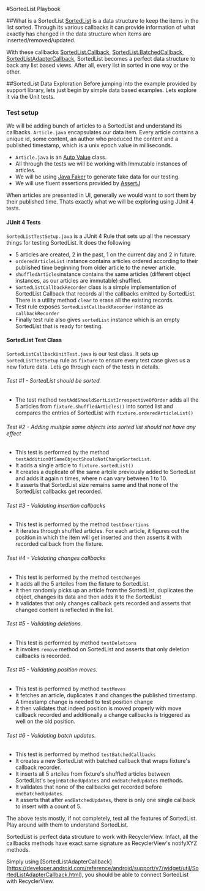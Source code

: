 #SortedList Playbook

##What is a SortedList
[SortedList](https://developer.android.com/reference/android/support/v7/util/SortedList.html) is a data structure to keep the items in the list sorted. Through its various callbacks it can provide information of what exactly has changed in the data structure when items are inserted/removed/updated.

With these callbacks [SortedList.Callback](https://developer.android.com/reference/android/support/v7/util/SortedList.Callback.html), [SortedList.BatchedCallback](https://developer.android.com/reference/android/support/v7/util/SortedList.BatchedCallback.html), [SortedListAdapterCallback](https://developer.android.com/reference/android/support/v7/widget/util/SortedListAdapterCallback.html), SortedList becomes a perfect data structure to back any list based views. After all, every list in sorted in one way or the other.

##SortedList Data Exploration
Before jumping into the example provided by support library, lets just begin by simple data based examples. Lets explore it via the Unit tests.

### Test setup  
We will be adding bunch of articles to a SortedList and understand its callbacks. `Article.java` encapsulates our data item. Every article contains a unique id, some content, an author who produced the content and a published timestamp, which is a unix epoch value in milliseconds.

* `Article.java` is an [Auto Value](https://github.com/google/auto/blob/master/value/userguide/index.md) class. 
* All through the tests we will be working with Immutable instances of articles.  
* We will be using [Java Faker](https://github.com/DiUS/java-faker) to generate fake data for our testing.  
* We will use fluent assertions provided by [AssertJ](http://joel-costigliola.github.io/assertj/)

When articles are presented in UI, generally we would want to sort them by their published time. Thats exactly what we will be exploring using JUnit 4 tests.

#### JUnit 4 Tests
`SortedListTestSetup.java` is a JUnit 4 Rule that sets up all the necessary things for testing SortedList. It does the following

* 5 articles are created, 2 in the past, 1 on the current day and 2 in future.
* `orderedArticleList` instance contains articles ordered according to their published time beginning from older article to the newer article. 
* `shuffledArticles`instance contains the same articles (different object instances, as our articles are immutable) shuffled.
* `SortedListCallbackRecorder` class is a simple implementation of SortedList Callback that records all the callbacks emitted by SortedList. There is a utility method `clear` to erase all the existing records.  
* Test rule exposes `SortedListCallbackRecorder` instance as `callbackRecorder`
* Finally test rule also gives `sortedList` instance which is an empty SortedList that is ready for testing.

#### SortedList Test Class
`SortedListCallbackUnitTest.java` is our test class. It sets up `SortedListTestSetup` rule as `fixture` to ensure every test case gives us a new fixture data. Lets go through each of the tests in details.

###### Test #1 - SortedList should be sorted. 
* The test method `testAddShouldSortListIrrespectiveOfOrder` adds all the 5 articles from `fixture.shuffledArticles()` into sorted list and compares the entries of SortedList with `fixture.orderedArticleList()`

###### Test #2 - Adding multiple same objects into sorted list should not have any effect
* This test is performed by the method `testAdditionOfSameObjectShouldNotChangeSortedList`. 
* It adds a single article to `fixture.sortedList()`
* It creates a duplicate of the same artcile previously added to SortedList and adds it again n times, where n can vary between 1 to 10.
* It asserts that SortedList size remains same and that none of the SortedList callbacks get recorded.

###### Test #3 - Validating insertion callbacks
* This test is performed by the method `testInsertions`
* It iterates through shuffled articles. For each article, it figures out the position in which the item will get inserted and then asserts it with recorded callback from the fixture.

###### Test #4 - Validating changes callbacks
* This test is performed by the method `testChanges`
* It adds all the 5 artciles from the fixture to SortedList.
* It then randomly picks up an article from the SortedList, duplicates the object, changes its data and then adds it to the SortedList
* It validates that only changes callback gets recorded and asserts that changed content is reflected in the list.

###### Test #5 - Validating deletions.
* This test is performed by method `testDeletions`
* It invokes `remove` method on SortedList and asserts that only deletion callbacks is recorded.


###### Test #5 - Validating position moves.
* This test is performed by method `testMoves`
* It fetches an article, duplicates it and changes the published timestamp. A timestamp change is needed to test position change
* It then validates that indeed position is moved properly with move callback recorded and additionally a change callbacks is triggered as well on the old position.

###### Test #6 - Validating batch updates.
* This test is performed by method `testBatchedCallbacks`
* It creates a new SortedList with batched callback that wraps fixture's callback recorder.
* It inserts all 5 artciles from fixture's shuffled articles between SortedList's `beginBatchedUpdates` and `endBatchedUpdates` methods.
* It validates that none of the callbacks get recorded before `endBatchedUpdates`.
* It asserts that after `endBatchedUpdates`, there is only one single callback to insert with a count of 5.

The above tests mostly, if not completely, test all the features of SortedList. Play around with them to understand SortedList.

SortedList is perfect data strcuture to work with RecyclerView. Infact, all the callbacks methods have exact same signature as RecyclerView's notifyXYZ methods.

Simply using [SortedListAdapterCallback] (https://developer.android.com/reference/android/support/v7/widget/util/SortedListAdapterCallback.html), you should be able to connect SortedList with RecyclerView.
